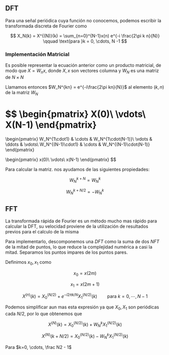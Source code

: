 ## DFT

Para una señal periódica cuya función no conocemos, podemos escribir la transformada discreta de Fourier como

$$
X_N(k) = X^{(N)}(k) = \sum_{n=0}^{N-1}x(n) e^{-i \frac{2\pi k n}{N}} \qquad \text{para }k = 0, \cdots, N -1
$$

### Implementación Matricial

Es posible representar la ecuación anterior como un producto matricial, de modo que $X = W_n x$, donde $X, x$ son vectores columna y $W_N$ es una matriz de $N\times N$

Llamamos entonces $W_N^{kn} = e^{-i\frac{2\pi kn}{N}}$ al elemento $(k,n)$ de la matriz $W_N$

$$
\begin{pmatrix}
X(0)\\
\vdots\\
X(N-1)
\end{pmatrix}
=
\begin{pmatrix}
W_N^{1\cdot1} & \cdots & W_N^{1\cdot(N-1)}\\
\vdots & \ddots & \vdots\\
W_N^{(N-1)\cdot1} & \cdots & W_N^{(N-1)\cdot(N-1)}
\end{pmatrix}

\begin{pmatrix}
x(0)\\
\vdots\\
x(N-1)
\end{pmatrix}
$$

Para calcular la matriz. nos ayudamos de las siguientes propiedades:

$$
W_N^{k+N} = W_{N}^k
$$

$$
W_N^{k+N/2} = -W_{N}^k
$$

## FFT

La transformada rápida de Fourier es un método mucho mas rápido para calcular la DFT, su velocidad proviene de la utilización de resultados previos para el calculo de la misma

Para implementarlo, descomponemos una $DFT$ como la suma de dos $NFT$ de la mitad de puntos, lo que reduce la complejidad numérica a casi la mitad. Separamos los puntos impares de los puntos pares.

Definimos $x_0, x_1$ como

$$
x_0 = x(2m)
$$

$$
x_1 = x(2m+1)
$$

$$
X^{(n)}(k) = X_0^{(N/2)} + e^{-i2\pi k/ N} X_1^{(N/2)}(k)  \qquad \text{para }k = 0, \cdots, N -1
$$

Podemos simplificar aun mas esta expresión ya que $X_0, X_1$ son periódicas cada $N/2$, por lo que obtenemos que

$$
X^{(N)}(k) = X_0^{(N/2)}(k) + W_{N}^kX_1^{(N/2)}(k)
$$

$$
X^{(N)}(k + N/2) = X_0^{(N/2)}(k) - W_{N}^kX_1^{(N/2)}(k)
$$

Para $k=0, \cdots, \frac N2 - 1$
